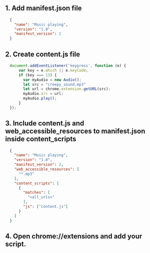 ## 1. Add manifest.json file
```json
  {
    "name": "Music playing",
    "version": "1.0",
    "manifest_version": 2
  }
```
## 2. Create content.js file

```js
  document.addEventListener('keypress', function (e) {
      var key = e.which || e.keyCode;
      if (key === 13) {
        var myAudio = new Audio();
        let src = "creepy_sound.mp3"
        let url = chrome.extension.getURL(src);
        myAudio.src = url;
        myAudio.play();
      }
  });
```
## 3. Include content.js and web_accessible_resources to manifest.json inside content_scripts

```json
  {
    "name": "Music playing",
    "version": "1.0",
    "manifest_version": 2,
    "web_accessible_resources": [
      "*.mp3"
    ],
    "content_scripts": [
      {
        "matches": [
          "<all_urls>"
        ],
        "js": ["content.js"]
      }
    ]
  }

```
## 4. Open chrome://extensions and add your script.
